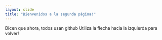 ```yaml
---
layout: slide
title: "Bienvenidos a la segunda página!"
---
```

Dicen que ahora, todos usan github
Utiliza la flecha hacia la izquierda para volver!
